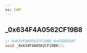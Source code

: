 ```yaml
---
ns: CAM
---
```

## _0x634F4A0562CF19B8

```c
// 0x634F4A0562CF19B8 0x65DDE8AF
void _0x634F4A0562CF19B8();
```

